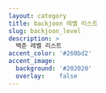 ```yaml
---
layout: category
title: backjoon 레벨 리스트
slug: backjoon_level
description: >
  백준 레벨 리스트
accent_color: '#260bd2'
accent_image:
  background: '#202020'
  overlay:    false
---
```


